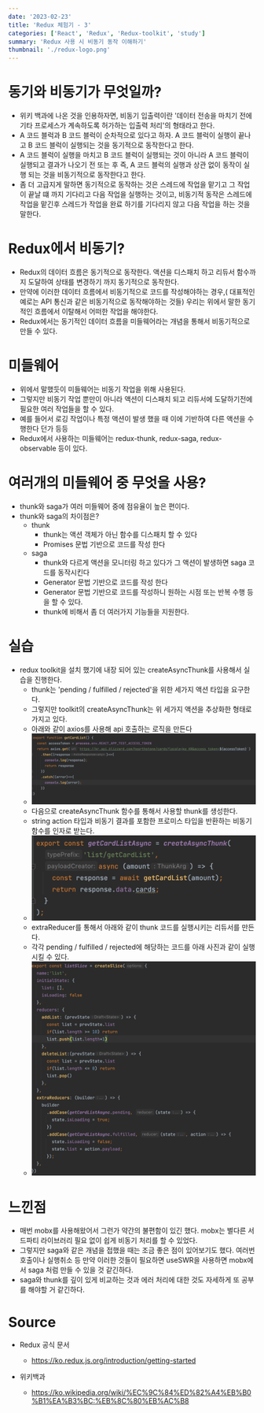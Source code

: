 ```yaml
---
date: '2023-02-23'
title: 'Redux 체험기 - 3'
categories: ['React', 'Redux', 'Redux-toolkit', 'study']
summary: 'Redux 사용 시 비동기 동작 이해하기'
thumbnail: './redux-logo.png'
---
```


# 동기와 비동기가 무엇일까?
- 위키 백과에 나온 것을 인용하자면, 비동기 입출력이란 '데이터 전송을 마치기 전에 기타 프로세스가 계속하도록 허가하는 입출력 처리'의 형태라고 한다.
- A 코드 블럭과 B 코드 블럭이 순차적으로 있다고 하자. A 코드 블럭이 실행이 끝나고 B 코드 블럭이 실행되는 것을 동기적으로 동작한다고 한다.
- A 코드 블럭이 실행을 마치고 B 코드 블럭이 실행되는 것이 아니라 A 코드 블럭이 실행되고 결과가 나오기 전 또는 후 즉, A 코드 블럭의 실행과 상관 없이 동작이 실행 되는 것을 비동기적으로 동작한다고 한다.
- 좀 더 고급지게 말하면 동기적으로 동작하는 것은 스레드에 작업을 맡기고 그 작업이 끝날 떄 까지 기다리고 다음 작업을 실행하는 것이고, 비동기적 동작은 스레드에 작업을 맡긴후 스레드가 작업을 완료 하기를 기다리지 않고 다음 작업을 하는 것을 말한다.

# Redux에서 비동기?
- Redux의 데이터 흐름은 동기적으로 동작한다. 액션을 디스패치 하고 리듀서 함수까지 도달하여 상태를 변경하기 까지 동기적으로 동작한다.
- 만약에 이러한 데이터 흐름에서 비동기적으로 코드를 작성해야하는 경우,( 대표적인 예로는 API 통신과 같은 비동기적으로 동작해야하는 것들) 우리는 위에서 말한 동기적인 흐름에서 이탈해서 어떠한 작업을 해야한다.
- Redux에서는 동기적인 데이터 흐름을 미들웨어라는 개념을 통해서 비동기적으로 만들 수 있다.

# 미들웨어
- 위에서 말했듯이 미들웨어는 비동기 작업을 위해 사용된다.
- 그렇지만 비동기 작업 뿐만이 아니라 액션이 디스패치 되고 리듀서에 도달하기전에 필요한 여러 작업들을 할 수 있다.
- 예를 들어서 로깅 작업이나 특정 액션이 발생 했을 때 이에 기반하여 다른 액션을 수행한다 던가 등등
- Redux에서 사용하는 미들웨어는 redux-thunk, redux-saga, redux-observable 등이 있다.

# 여러개의 미들웨어 중 무엇을 사용?
- thunk와 saga가 여러 미들웨어 중에 점유율이 높은 편이다.
- thunk와 saga의 차이점은?
  - thunk
    - thunk는 액션 객체가 아닌 함수를 디스패치 할 수 있다
    - Promises 문법 기반으로 코드를 작성 한다
  - saga
    - thunk와 다르게 액션을 모니터링 하고 있다가 그 액션이 발생하면 saga 코드를 동작시킨다
    - Generator 문법 기반으로 코드를 작성 한다
    - Generator 문법 기반으로 코드를 작성하니 원하는 시점 또는 반복 수행 등을 할 수 있다.
    - thunk에 비해서 좀 더 여러가지 기능들을 지원한다.

# 실습
- redux toolkit을 설치 했기에 내장 되어 있는 createAsyncThunk를 사용해서 실습을 진행한다.
  - thunk는 'pending / fulfilled / rejected'을 위한 세가지 액션 타입을 요구한다.
  - 그렇지만 toolkit의 createAsyncThunk는 위 세가지 액션을 추상화한 형태로 가지고 있다.
  - 아래와 같이 axios를 사용해 api 호출하는 로직을 만든다
  - ![thunk1](./images/thunk1.png)
  - 다음으로 createAsyncThunk 함수를 통해서 사용할 thunk를 생성한다.
  - string action 타입과 비동기 결과를 포함한 프로미스 타입을 반환하는 비동기 함수를 인자로 받는다. 
  - ![thunk2](./images/thunk2.png)
  - extraReducer를 통해서 아래와 같이 thunk 코드를 실행시키는 리듀서를 만든다.
  - 각각 pending / fulfilled / rejected에 해당하는 코드를 아래 사진과 같이 실행 시킬 수 있다.
  - ![thunk3](./images/thunk3.png)

# 느낀점
- 매번 mobx를 사용해왔어서 그런가 약간의 불편함이 있긴 했다. mobx는 별다른 서드파티 라이브러리 필요 없이 쉽게 비동기 처리를 할 수 있었다.
- 그렇지만 saga와 같은 개념을 접했을 때는 조금 좋은 점이 있어보기도 했다. 여러번 호출이나 실행취소 등 만약 이러한 것들이 필요하면 useSWR을 사용하면 mobx에서 saga 처럼 만들 수 있을 것 같긴하다.
- saga와 thunk를 깊이 있게 비교하는 것과 에러 처리에 대한 것도 자세하게 또 공부를 해야할 거 같긴하다.


# Source

- Redux 공식 문서
  - [<https://ko.redux.js.org/introduction/getting-started>](<https://ko.redux.js.org/introduction/getting-started>)
    
- 위키백과
  - [<https://ko.wikipedia.org/wiki/%EC%9C%84%ED%82%A4%EB%B0%B1%EA%B3%BC:%EB%8C%80%EB%AC%B8>](<https://ko.wikipedia.org/wiki/%EC%9C%84%ED%82%A4%EB%B0%B1%EA%B3%BC:%EB%8C%80%EB%AC%B8>)